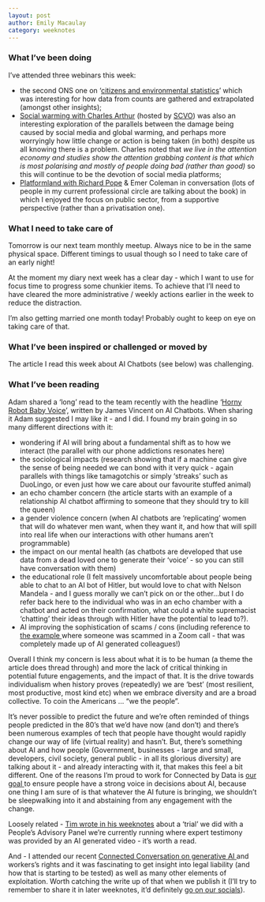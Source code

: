 ```yaml
---
layout: post
author: Emily Macaulay
category: weeknotes
---
```

### What I’ve been doing
I’ve attended three webinars this week:
* the second ONS one on ‘[citizens and environmental statistics](https://www.eventbrite.com/e/create-your-own-butterfly-effect-citizens-and-environmental-statistics-tickets-991026495927?keep_tld=1)’ which was interesting for how data from counts are gathered and extrapolated (amongst other insights);
* [Social warming with Charles Arthur](https://scvo.scot/events-training/calendar/a1vP100000CWKT0IAP/digishift-85-social-warming-with-charles-arthur) (hosted by [SCVO](https://scvo.scot/)) was also an interesting exploration of the parallels between the damage being caused by social media and global warming, and perhaps more worryingly how little change or action is being taken (in both) despite us all knowing there is a problem. Charles noted that *we live in the attention economy and studies show the attention grabbing content is that which is most polarising and mostly of people doing bad (rather than good)* so this will continue to be the devotion of social media platforms;
* [Platformland with Richard Pope](https://www.eventbrite.co.uk/e/platformland-richard-pope-emer-coleman-in-conversation-tickets-1026950084347) & Emer Coleman in conversation (lots of people in my current professional circle are talking about the book) in which I enjoyed the focus on public sector, from a supportive perspective (rather than a privatisation one).

### What I need to take care of
Tomorrow is our next team monthly meetup. Always nice to be in the same physical space. Different timings to usual though so I need to take care of an early night!

At the moment my diary next week has a clear day - which I want to use for focus time to progress some chunkier items. To achieve that I’ll need to have cleared the more administrative / weekly actions earlier in the week to reduce the distraction.

I’m also getting married one month today! Probably ought to keep on eye on taking care of that.

### What I’ve been inspired or challenged or moved by
The article I read this week about AI Chatbots (see below) was challenging. 

### What I’ve been reading
Adam shared a ‘long’ read to the team recently with the headline ‘[Horny Robot Baby Voice](https://www.lrb.co.uk/the-paper/v46/n19/james-vincent/horny-robot-baby-voice)’, written by James Vincent on AI Chatbots. When sharing it Adam suggested I may like it - and I did. I found my brain going in so many different directions with it:

* wondering if AI will bring about a fundamental shift as to how we interact (the parallel with our phone addictions resonates here)
* the sociological impacts (research showing that if a machine can give the sense of being needed we can bond with it very quick - again parallels with things like tamagotchis or simply ‘streaks’ such as DuoLingo, or even just how we care about our favourite stuffed animal)
* an echo chamber concern (the article starts with an example of a relationship AI chatbot affirming to someone that they should try to kill the queen)
* a gender violence concern (when AI chatbots are ‘replicating’ women that will do whatever men want, when they want it, and how that will spill into real life when our interactions with other humans aren’t programmable)
* the impact on our mental health (as chatbots are developed that use data from a dead loved one to generate their ‘voice’ - so you can still have conversation with them)
* the educational role (I felt massively uncomfortable about people being able to chat to an AI bot of Hitler, but would love to chat with Nelson Mandela - and I guess morally we can’t pick on or the other…but I do refer back here to the individual who was in an echo chamber with a chatbot and acted on their confirmation, what could a white supremacist ‘chatting’ their ideas through with Hitler have the potential to lead to?).
* AI improving the sophistication of scams / cons (including reference to [the example ](https://www.theguardian.com/technology/article/2024/may/17/uk-engineering-arup-deepfake-scam-hong-kong-ai-video#:~:text=The%20Hong%20Kong%20police%20force,money%20to%20designated%20bank%20accounts%E2%80%9D.)where someone was scammed in a Zoom call - that was completely made up of AI generated colleagues!)

Overall I think my concern is less about what it is to be human (a theme the article does thread through) and more the lack of critical thinking in potential future engagements, and the impact of that. It is the drive towards individualism when history proves (repeatedly) we are ‘best’ (most resilient, most productive, most kind etc) when we embrace diversity and are a broad collective. To coin the Americans … “we the people”.

It’s never possible to predict the future and we’re often reminded of things people predicted in the 80’s that we’d have now (and don’t) and there’s been numerous examples of tech that people have thought would rapidly change our way of life (virtual reality) and hasn’t. But, there’s something about AI and how people (Government, businesses - large and small, developers, civil society, general public - in all its glorious diversity) are talking about it - and already interacting with it, that makes this feel a bit different. One of the reasons I’m proud to work for Connected by Data is [our goal ](https://connectedbydata.org/about)to ensure people have a strong voice in decisions about AI, because one thing I am sure of is that whatever the AI future is bringing, we shouldn’t be sleepwalking into it and abstaining from any engagement with the change.

Loosely related -  [Tim wrote in his weeknotes](https://arc.net/l/quote/fndddywl) about a ‘trial’ we did with a People’s Advisory Panel we’re currently running where expert testimony was provided by an AI generated video - it’s worth a read.

And - I attended our recent [Connected Conversation on generative AI ](https://connectedbydata.org/events/2024-10-17-connected-conversation-gen-ai)and workers’s rights and it was fascinating to get insight into legal liability (and how that is starting to be tested) as well as many other elements of exploitation. Worth catching the write up of that when we publish it (I’ll try to remember to share it in later weeknotes, it’d definitely [go on our socials](https://arc.net/l/quote/dkovrxer)).